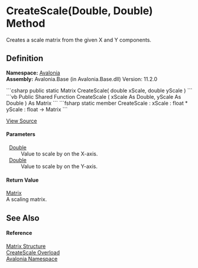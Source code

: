 # CreateScale(Double, Double) Method


Creates a scale matrix from the given X and Y components.



## Definition
**Namespace:** <a href="N_Avalonia">Avalonia</a>  
**Assembly:** Avalonia.Base (in Avalonia.Base.dll) Version: 11.2.0

<Tabs groupId="api-code-preview">
<TabItem value="csharp" label="C#">
```csharp
public static Matrix CreateScale(
	double xScale,
	double yScale
)
```
</TabItem>
<TabItem value="vb" label="VB">
```vb
Public Shared Function CreateScale ( 
	xScale As Double,
	yScale As Double
) As Matrix
```
</TabItem>
<TabItem value="fsharp" label="F#">
```fsharp
static member CreateScale : 
        xScale : float * 
        yScale : float -> Matrix 
```
</TabItem>
</Tabs>



<a href="https://github.com/AvaloniaUI/Avalonia/tree/master/src/Avalonia.Base/Matrix.cs#L238" title="View the source code">View Source</a>



#### Parameters
<dl><dt>  <a href="https://learn.microsoft.com/dotnet/api/system.double" target="_blank" rel="noopener noreferrer">Double</a></dt><dd>Value to scale by on the X-axis.</dd><dt>  <a href="https://learn.microsoft.com/dotnet/api/system.double" target="_blank" rel="noopener noreferrer">Double</a></dt><dd>Value to scale by on the Y-axis.</dd></dl>

#### Return Value
<a href="T_Avalonia_Matrix">Matrix</a>  
A scaling matrix.

## See Also


#### Reference
<a href="T_Avalonia_Matrix">Matrix Structure</a>  
<a href="Overload_Avalonia_Matrix_CreateScale">CreateScale Overload</a>  
<a href="N_Avalonia">Avalonia Namespace</a>  


